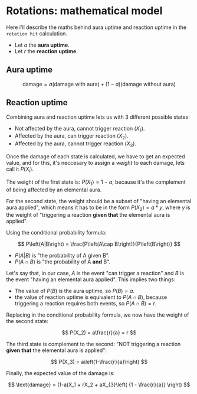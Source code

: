 # Rotations: mathematical model

Here i'll describe the maths behind aura uptime and reaction uptime in the `rotation hit` calculation.

- Let $a$ the **aura uptime**.
- Let $r$ the **reaction uptime**.

## Aura uptime

$$
\text{damage} = 
a(\text{damage with aura}) + 
(1-a)(\text{damage without aura})
$$

## Reaction uptime

Combining aura and reaction uptime lets us with 3 different possible states:
 - Not affected by the aura, cannot trigger reaction ($X_1$).
 - Affected by the aura, can trigger reaction ($X_2$).
 - Affected by the aura, cannot trigger reaction ($X_3$).

Once the damage of each state is calculated, we have to get an expected value, and for this, it's neccesary to assign a _weight_ to each damage, lets call it $P(X_i)$.

The weight of the first state is: $P(X_1)=1-a$, because it's the complement of being affected by an elemental aura.

For the second state, the weight should be a subset of "having an elemental aura applied", which means it has to be in the form $P(X_2)=a*y$, where $y$ is the weight of "triggering a reaction **given that** the elemental aura is applied".

Using the conditional probability formula:

$$
P\left(A|B\right) = \frac{P\left(A\cap B\right)}{P\left(B\right)}
$$

 - $P\left(A|B\right)$ is "the probability of A given B".
 - $P\left(A\cap B\right)$ is "the probability of A **and** B".
 
Let's say that, in our case, $A$ is the event "can trigger a reaction" and $B$ is the event "having an elemental aura applied". This implies two things:
 - The value of $P(B)$ is the aura uptime, so $P(B)=a$.
 - the value of reaction uptime is equivalent to $P\left(A\cap B\right)$, because triggering a reaction requires both events, so $P\left(A\cap B\right)=r$.

Replacing in the conditional probability formula, we now have the weight of the second state:
 
$$
P(X_2) = a\frac{r}{a} = r
$$

The third state is complement to the second: "NOT triggering a reaction **given that** the elemental aura is applied":

$$
P(X_3) = a\left(1-\frac{r}{a}\right)
$$

Finally, the expected value of the damage is:
 
$$
\text{damage} = (1-a)X_1 + rX_2 + aX_{3}\left( {1 - \frac{r}{a}} \right)
$$

